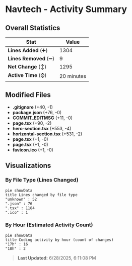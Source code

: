 # Navtech - Activity Summary 

## Overall Statistics

| Stat                   | Value                                                             |
| ---------------------- | ----------------------------------------------------------------- |
| **Lines Added** (➕)   | 1304                                          |
| **Lines Removed** (➖) | 9                                        |
| **Net Change** (↕)    | 1295                |
| **Active Time** (⌚)   | 20 minutes |


## Modified Files
- **.gitignore** (+40, -1)
- **package.json** (+76, -0)
- **COMMIT_EDITMSG** (+11, -0)
- **page.tsx** (+90, -2)
- **hero-section.tsx** (+553, -4)
- **horizontal-section.tsx** (+531, -2)
- **page.tsx** (+1, -0)
- **page.tsx** (+1, -0)
- **favicon.ico** (+1, -0)

## Visualizations

### By File Type (Lines Changed)

```mermaid
pie showData
title Lines changed by file type
"unknown" : 52
".json" : 76
".tsx" : 1184
".ico" : 1
```

### By Hour (Estimated Activity Count)

```mermaid
pie showData
title Coding activity by hour (count of changes)
"17h" : 16
"18h" : 2
```


> **Last Updated:** 6/28/2025, 6:11:08 PM